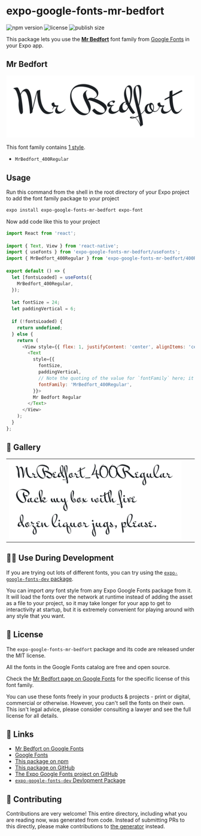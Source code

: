 # expo-google-fonts-mr-bedfort

![npm version](https://flat.badgen.net/npm/v/expo-google-fonts-mr-bedfort)
![license](https://flat.badgen.net/github/license/expo/google-fonts)
![publish size](https://flat.badgen.net/packagephobia/install/expo-google-fonts-mr-bedfort)

This package lets you use the [**Mr Bedfort**](https://fonts.google.com/specimen/Mr+Bedfort) font family from [Google Fonts](https://fonts.google.com/) in your Expo app.

## Mr Bedfort

![Mr Bedfort](./font-family.png)

This font family contains [1 style](#-gallery).

- `MrBedfort_400Regular`

## Usage

Run this command from the shell in the root directory of your Expo project to add the font family package to your project
```sh
expo install expo-google-fonts-mr-bedfort expo-font
```

Now add code like this to your project
```js
import React from 'react';

import { Text, View } from 'react-native';
import { useFonts } from 'expo-google-fonts-mr-bedfort/useFonts';
import { MrBedfort_400Regular } from 'expo-google-fonts-mr-bedfort/400Regular';

export default () => {
  let [fontsLoaded] = useFonts({
    MrBedfort_400Regular,
  });

  let fontSize = 24;
  let paddingVertical = 6;

  if (!fontsLoaded) {
    return undefined;
  } else {
    return (
      <View style={{ flex: 1, justifyContent: 'center', alignItems: 'center' }}>
        <Text
          style={{
            fontSize,
            paddingVertical,
            // Note the quoting of the value for `fontFamily` here; it expects a string!
            fontFamily: 'MrBedfort_400Regular',
          }}>
          Mr Bedfort Regular
        </Text>
      </View>
    );
  }
};

```

## 🔡 Gallery


||||
|-|-|-|
|![MrBedfort_400Regular](.//400Regular/MrBedfort_400Regular.ttf.png)||||


## 👩‍💻 Use During Development

If you are trying out lots of different fonts, you can try using the [`expo-google-fonts-dev` package](https://github.com/freeboub/google-fonts/tree/master/font-packages/dev#readme).

You can import *any* font style from any Expo Google Fonts package from it. It will load the fonts
over the network at runtime instead of adding the asset as a file to your project, so it may take longer
for your app to get to interactivity at startup, but it is extremely convenient
for playing around with any style that you want.

## 📖 License

The `expo-google-fonts-mr-bedfort` package and its code are released under the MIT license.

All the fonts in the Google Fonts catalog are free and open source.

Check the [Mr Bedfort page on Google Fonts](https://fonts.google.com/specimen/Mr+Bedfort) for the specific license of this font family.

You can use these fonts freely in your products & projects - print or digital, commercial or otherwise. However, you can't sell the fonts on their own. This isn't legal advice, please consider consulting a lawyer and see the full license for all details.

## 🔗 Links

- [Mr Bedfort on Google Fonts](https://fonts.google.com/specimen/Mr+Bedfort)
- [Google Fonts](https://fonts.google.com/)
- [This package on npm](https://www.npmjs.com/package/expo-google-fonts-mr-bedfort)
- [This package on GitHub](https://github.com/freeboub/google-fonts/tree/master/font-packages/mr-bedfort)
- [The Expo Google Fonts project on GitHub](https://github.com/freeboub/google-fonts)
- [`expo-google-fonts-dev` Devlopment Package](https://github.com/freeboub/google-fonts/tree/master/font-packages/dev)

## 🤝 Contributing

Contributions are very welcome! This entire directory, including what you are reading now, was generated from code. Instead of submitting PRs to this directly, please make contributions to [the generator](https://github.com/freeboub/google-fonts/tree/master/packages/generator) instead.
